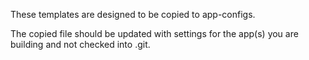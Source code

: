 These templates are designed to be copied to app-configs.

The copied file should be updated with settings for the app(s) you are building and not checked into .git.
